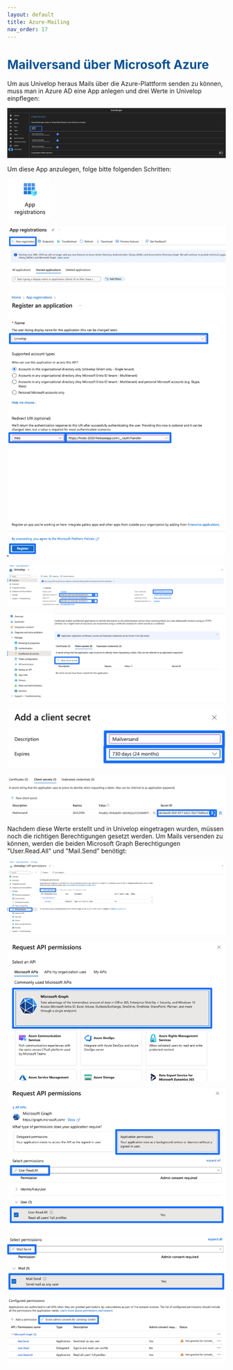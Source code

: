 ```yaml
---
layout: default
title: Azure-Mailing
nav_order: 17
---
```


# <span style="color:#0b5394">**Mailversand über Microsoft Azure**</span>

Um aus Univelop heraus Mails über die Azure-Plattform senden zu können, muss man in Azure AD eine App anlegen und drei Werte in Univelop einpflegen:

![univelop_settings](\assets\azure-mail-setup\0_univelop_settings.png "Univelop Settings")

Um diese App anzulegen, folge bitte folgenden Schritten:

![1_app_registrations](\assets\azure-mail-setup\1_app_registrations.png "App Registration")

![2_new_registration](\assets\azure-mail-setup\2_new_registration.png "New Registration")

![3_register_application](\assets\azure-mail-setup\3_register_application.png "Register Application")

![4_values_app](\assets\azure-mail-setup\4_values_app.png "Values App")

![5_create_secret](\assets\azure-mail-setup\5_create_secret.png "Create Secret")

![6_add_secret](\assets\azure-mail-setup\6_add_secret.png "Add Secret")

![7_copy_secret](\assets\azure-mail-setup\7_copy_secret.png "Copy Secret")

Nachdem diese Werte erstellt und in Univelop eingetragen wurden, müssen noch die richtigen Berechtigungen gesetzt werden. Um Mails versenden zu können, werden die beiden Microsoft Graph Berechtigungen "User.Read.All" und "Mail.Send" benötigt:

![8_permissions](\assets\azure-mail-setup\8_permissions.png "Permissions")

![9_microsoft_graph](\assets\azure-mail-setup\9_microsoft_graph.png "Microsoft Graph")

![10_user_read_all](\assets\azure-mail-setup\10_user_read_all.png "User.Read.All")

![11_mail_send](\assets\azure-mail-setup\11_mail_send.png "Mail.Send")

![12_grant_consent](\assets\azure-mail-setup\12_grant_consent.png "Grant admin consent")